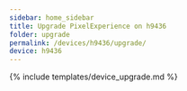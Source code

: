 ```yaml
---
sidebar: home_sidebar
title: Upgrade PixelExperience on h9436
folder: upgrade
permalink: /devices/h9436/upgrade/
device: h9436
---
```

{% include templates/device_upgrade.md %}
